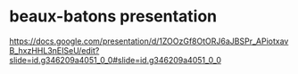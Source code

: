 # beaux-batons presentation
https://docs.google.com/presentation/d/1ZOOzGf8OtORJ6aJBSPr_APiotxavB_hxzHHL3nEISeU/edit?slide=id.g346209a4051_0_0#slide=id.g346209a4051_0_0
